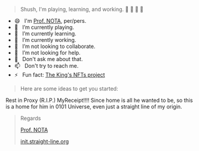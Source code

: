 > Shush, I'm playing, learning, and working. 🤫 🤫 🤫 🤫

- 😄 &nbsp; I'm [Prof. NOTA](https://deeplinks.straight-line.org/), per/pers.
- 🤙 &nbsp; I’m currently playing.
- 🌱 &nbsp; I’m currently learning.
- 🔭 &nbsp; I’m currently working.
- 👯 &nbsp; I’m not looking to collaborate.
- 🤔 &nbsp; I’m not looking for help.
- 💬 &nbsp; Don't ask me about that.
- 📫 &nbsp; Don't try to reach me.
- ⚡ &nbsp; Fun fact: [The King's NFTs project](https://iqraa.straight-line.org/the-kings-nfts/)

> Here are some ideas to get you started:

Rest in Proxy (R.I.P.) MyReceipt!!!! Since home is all he wanted to be, so this is a home for him in 0101 Universe, even just a straight line of my origin.

> Regards
>
> [Prof. NOTA](https://deeplinks.straight-line.org/)
>
> [init.straight-line.org](https://init.straight-line.org/)
